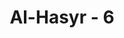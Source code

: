 ---
title: "Al-Hasyr - 6"
no: 6
arabic_no: ٦
ayah: وَمَآ اَفَاۤءَ اللّٰهُ عَلٰى رَسُوْلِهٖ مِنْهُمْ فَمَآ اَوْجَفْتُمْ عَلَيْهِ مِنْ خَيْلٍ وَّلَا رِكَابٍ وَّلٰكِنَّ اللّٰهَ يُسَلِّطُ رُسُلَهٗ عَلٰى مَنْ يَّشَاۤءُۗ وَاللّٰهُ عَلٰى كُلِّ شَيْءٍ قَدِيْرٌ 
translation: "Dan harta rampasan fai' dari mereka yang diberikan Allah kepada Rasul-Nya, kamu tidak memerlukan kuda atau unta untuk mendapatkannya, tetapi Allah memberikan kekuasaan kepada rasul-rasul-Nya terhadap siapa yang Dia kehendaki. Dan Allah Mahakuasa atas segala sesuatu."
tafsir: "Ayat ini menerangkan hukum fai', yaitu harta rampasan yang diperoleh dari musuh, tanpa peperangan. Hal ini terjadi karena musuh telah menyerah dan mengaku kalah, sebelum terjadinya pertempuran. Harta-harta yang ditinggalkan Bani Nadhir setelah mereka diusir dari kota Medinah dianggap sebagai fai', karena Bani Nadhir menyerah kepada kaum Muslimin sebelum terjadi peperangan.\n\nAllah menerangkan bahwa harta-harta Bani Nadhir yang mereka tinggalkan karena diusir dari Medinah jatuh ke tangan Rasulullah saw dengan kehendak Allah, sehingga menjadi milik Allah dan rasul-Nya. Harta itu tidak dibagi-bagikan kepada tentara yang berperang, sebagaimana yang berlaku pada harta rampasan perang (ganimah). Karena harta itu diperoleh tanpa melalui peperangan, tanpa menggunakan tentara berkuda dan berunta, seakan-akan tidak ada usaha dari tentara kaum Muslimin dalam mendapatkan harta itu. Orang-orang Yahudi Bani Nadhir yang memiliki harta itu telah menyatakan bahwa mereka mengaku kalah sebelum terjadinya peperangan, dan bersedia menerima syarat-syarat yang ditetapkan Allah dan rasul-Nya bagi mereka. Harta itu digunakan untuk menegakkan agama Allah dan kepentingan umum.\n\nMenurut al-Qurthubi, bahwa harta fai' yang diserahkan Allah kepada Rasul-Nya tidak diambil dan dipergunakan Rasul semuanya, tetapi Rasul hanya mengambil sekedar untuk kebutuhan keluarganya. Sedangkan sisa yang lain dipergunakan untuk kemaslahatan dan kesejahteraan kaum Muslimin.\n\nAllah menerangkan bahwa sunah-Nya telah berlaku bagi semua makhluk ciptaan-Nya pada setiap keadaan, masa, dan tempat, yaitu mengalahkan dan menimbulkan rasa takut di dalam hati musuh-musuh rasul-Nya. Di antaranya adalah Allah telah menjadikan dalam hati Bani Nadhir rasa takut, sehingga mereka menyerah kepada Rasulullah saw. Karena mereka telah menyerah, maka Allah memberikan wewenang kepada rasul-Nya untuk menguasai harta Bani Nadhir. Oleh karenanya, tentara kaum Muslimin tidak berhak memperolehnya.\n\nPada akhir ayat ini, Allah mengingatkan kekuasaan-Nya atas semua makhluk ciptaan-Nya. Jika Allah menghendaki, Dia menanamkan rasa takut dan gentar musuh-musuh-Nya tanpa pertempuran, sebagaimana yang telah terjadi pada Bani Nadhir. Mereka menyerah kalah, walaupun berada dalam benteng-benteng yang kukuh."
---